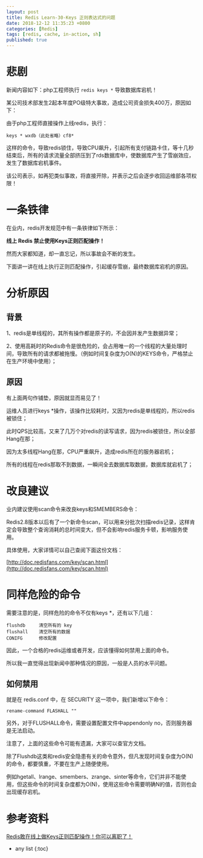 ```yaml
---
layout: post
title: Redis Learn-30-Keys 正则表达式的问题
date: 2018-12-12 11:35:23 +0800
categories: [Redis]
tags: [redis, cache, in-action, sh]
published: true
---
```



# 悲剧

新闻内容如下：php工程师执行 `redis keys *` 导致数据库宕机！

某公司技术部发生2起本年度PO级特大事故，造成公司资金损失400万，原因如下：

由于php工程师直接操作上线redis，执行：

```
keys * wxdb（此处省略）cf8*
```

这样的命令，导致redis锁住，导致CPU飙升，引起所有支付链路卡住，等十几秒结束后，所有的请求流量全部挤压到了rds数据库中，使数据库产生了雪崩效应，发生了数据库宕机事件。

该公司表示，如再犯类似事故，将直接开除，并表示之后会逐步收回运维部各项权限！

# 一条铁律

在业内，redis开发规范中有一条铁律如下所示：

**线上 Redis 禁止使用Keys正则匹配操作！**

然而大家都知道，却一直忘记，所以事故会不断的发生。

下面讲一讲在线上执行正则匹配操作，引起缓存雪崩，最终数据库宕机的原因。

# 分析原因

## 背景

1、redis是单线程的，其所有操作都是原子的，不会因并发产生数据异常；

2、使用高耗时的Redis命令是很危险的，会占用唯一的一个线程的大量处理时间，导致所有的请求都被拖慢。（例如时间复杂度为O(N)的KEYS命令，严格禁止在生产环境中使用）；

## 原因

有上面两句作铺垫，原因就显而易见了！

运维人员进行keys *操作，该操作比较耗时，又因为redis是单线程的，所以redis被锁住；

此时QPS比较高，又来了几万个对redis的读写请求，因为redis被锁住，所以全部Hang在那；

因为太多线程Hang在那，CPU严重飙升，造成redis所在的服务器宕机；

所有的线程在redis那取不到数据，一瞬间全去数据库取数据，数据库就宕机了；

# 改良建议

业内建议使用scan命令来改良keys和SMEMBERS命令：

Redis2.8版本以后有了一个新命令scan，可以用来分批次扫描redis记录，这样肯定会导致整个查询消耗的总时间变大，但不会影响redis服务卡顿，影响服务使用。

具体使用，大家详情可以自己查阅下面这份文档：

[http://doc.redisfans.com/key/scan.html](http://doc.redisfans.com/key/scan.html)

# 同样危险的命令

需要注意的是，同样危险的命令不仅有keys *，还有以下几组：

```
flushdb     清空所有的 key
flushall    清空所有的数据
CONIFG      修改配置
```

因此，一个合格的redis运维或者开发，应该懂得如何禁用上面的命令。

所以我一直觉得出现新闻中那种情况的原因，一般是人员的水平问题。

## 如何禁用

就是在 redis.conf 中，在 SECURITY 这一项中，我们新增以下命令：

```
rename-command FLASHALL ""
```

另外，对于FLUSHALL命令，需要设置配置文件中appendonly no，否则服务器是无法启动。

注意了，上面的这些命令可能有遗漏，大家可以查官方文档。

除了Flushdb这类和redis安全隐患有关的命令意外，但凡发现时间复杂度为O(N)的命令，都要慎重，不要在生产上随便使用。

例如hgetall、lrange、smembers、zrange、sinter等命令，它们并非不能使用，但这些命令的时间复杂度都为O(N)，使用这些命令需要明确N的值，否则也会出现缓存宕机。

# 参考资料

[Redis敢在线上做Keys正则匹配操作！你可以离职了！](https://mp.weixin.qq.com/s/PKuo-RIDHxquUPofGqgcVA)

* any list
{:toc}